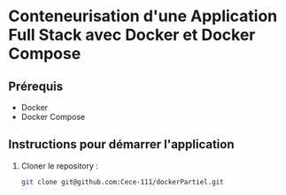 # Conteneurisation d'une Application Full Stack avec Docker et Docker Compose

## Prérequis
- Docker
- Docker Compose

## Instructions pour démarrer l'application

1. Cloner le repository :
   ```sh
   git clone git@github.com:Cece-111/dockerPartiel.git

